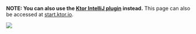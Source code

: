 [//]: # (title: Generator)
[//]: # (caption: Generate a Ktor project)
[//]: # (category: quickstart)
[//]: # (permalink: /quickstart/generator.html)
[//]: # (skip_pdf: true)
[//]: # (redirect_from: redirect_from)
[//]: # (- /quickstart/quickstart/generator.html: - /quickstart/quickstart/generator.html)
[//]: # (ktor_version_review: 1.0.0)

**NOTE: You can also use the [Ktor IntelliJ plugin](/quickstart/quickstart/intellij-idea.html) instead.** This page can also be accessed at [start.ktor.io](https://start.ktor.io/).

![](picture.png)